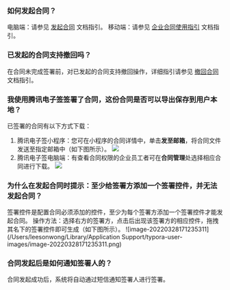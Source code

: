 ### 如何发起合同？
电脑端：请参见 [发起合同](https://cloud.tencent.com/document/product/1323/61360) 文档指引。
移动端：请参见 [企业合同使用指引](https://cloud.tencent.com/document/product/1323/67434#.E6.AD.A5.E9.AA.A4.E4.B8.89.EF.BC.9A.E5.8F.91.E8.B5.B7.E5.90.88.E5.90.8C) 文档指引。


### 已发起的合同支持撤回吗？
在合同未完成签署前，对已发起的合同支持撤回操作，详细指引请参见 [撤回合同](https://cloud.tencent.com/document/product/1323/61359) 文档指引。


### 我使用腾讯电子签签署了合同，这份合同是否可以导出保存到用户本地？
已签署的合同有以下方式下载：
1. 腾讯电子签小程序：您可在小程序的合同详情中，单击**发至邮箱**，将合同文件发送至指定邮箱中（如下图所示）。
![](https://qcloudimg.tencent-cloud.cn/raw/1fc6f2179d6b5db19f9ffeccf47f4e42.png)    
2. 腾讯电子签电脑端：有查看合同权限的企业员工者可在**合同管理**处选择相应合同进行下载。
![](https://qcloudimg.tencent-cloud.cn/raw/7f438a7ada1c89f6f5ab6c1a30ec3076.png)        


### 为什么在发起合同时提示：至少给签署方添加一个签署控件，并无法发起合同？
签署控件是配置合同必须添加的控件，至少为每个签署方添加一个签署控件才能发起合同。
操作方法：选择右方的签署方，点击后出现该签署方的相应控件，拖拽其名下的签署控件即可生成（如下图所示）。
![image-20220328171235311](/Users/leesonwong/Library/Application Support/typora-user-images/image-20220328171235311.png)    

### 合同发起后是如何通知签署人的？
合同发起成功后，系统将自动通过短信通知签署人进行签署。
